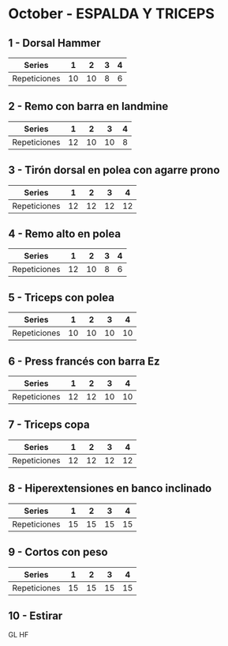 # October -  ESPALDA Y TRICEPS

## 1 - Dorsal Hammer
| Series | 1  | 2 | 3 | 4 |
|----------|----|----------|---|---|
| Repeticiones | 10 | 10 | 8 | 6 |
## 2 - Remo con barra en landmine
| Series | 1 | 2 | 3 | 4 |
|----------|----------|----------|----------|----------|
| Repeticiones | 12 | 10 | 10 | 8 |
## 3 - Tirón dorsal en polea con agarre prono
| Series | 1 | 2 | 3 | 4 |
|----------|----------|----------|----------|----------|
| Repeticiones | 12 | 12 | 12 | 12 |
## 4 - Remo alto en polea
| Series | 1 | 2 | 3 | 4 |
|----------|----------|----------|----------|----------|
| Repeticiones | 12 | 10 | 8 | 6 |
## 5 - Triceps con polea
| Series | 1 | 2 | 3 | 4 |
|----------|----------|----------|----------|----------|
| Repeticiones | 10 | 10 | 10 | 10 |
## 6 - Press francés con barra Ez
| Series | 1 | 2 | 3 | 4 |
|----------|----------|----------|----------|----------|
| Repeticiones | 12 | 12 | 10 | 10 |
## 7 - Triceps copa
| Series | 1 | 2 | 3 | 4 |
|----------|----------|----------|----------|----------|
| Repeticiones | 12 | 12 | 12 | 12 |
## 8 - Hiperextensiones en banco inclinado
| Series | 1 | 2 | 3 | 4 |
|----------|----------|----------|----------|----------|
| Repeticiones | 15 | 15 | 15 | 15 |
## 9 - Cortos con peso
| Series | 1 | 2 | 3 | 4 |
|----------|----------|----------|----------|----------|
| Repeticiones | 15 | 15 | 15 | 15 |
## 10 - Estirar
GL HF
